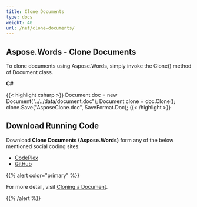 ```yaml
---
title: Clone Documents
type: docs
weight: 40
url: /net/clone-documents/
---
```


## **Aspose.Words - Clone Documents**

To clone documents using Aspose.Words, simply invoke the Clone() method of Document class.

**C#**

{{< highlight csharp >}}
Document doc = new Document("../../data/document.doc");
Document clone = doc.Clone();
clone.Save("AsposeClone.doc", SaveFormat.Doc);
{{< /highlight >}}

## **Download Running Code**

Download **Clone Documents (Aspose.Words)** form any of the below mentioned social coding sites:

- [CodePlex](https://asposenpoi.codeplex.com/downloads/get/1475280)
- [GitHub](https://github.com/aspose-words/Aspose.Words-for-.NET/releases/download/Aspose.Words_Features_Missing_in_NPOI_v_1.0/Clone.Documents.Aspose.Words.zip)

{{% alert color="primary" %}} 

For more detail, visit [Cloning a Document](/words/net/working-with-document/#workingwithdocument-cloningadocument).

{{% /alert %}}
